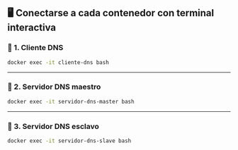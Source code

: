 ## 🖥️ Conectarse a cada contenedor con terminal interactiva

### 🔧 1. Cliente DNS

```bash
docker exec -it cliente-dns bash
```

---

### 🔧 2. Servidor DNS maestro

```bash
docker exec -it servidor-dns-master bash
```

---

### 🔧 3. Servidor DNS esclavo

```bash
docker exec -it servidor-dns-slave bash
```
